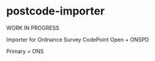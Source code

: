 # postcode-importer

WORK IN PROGRESS

Importer for Ordnance Survey CodePoint Open + ONSPD

Primary = ONS
